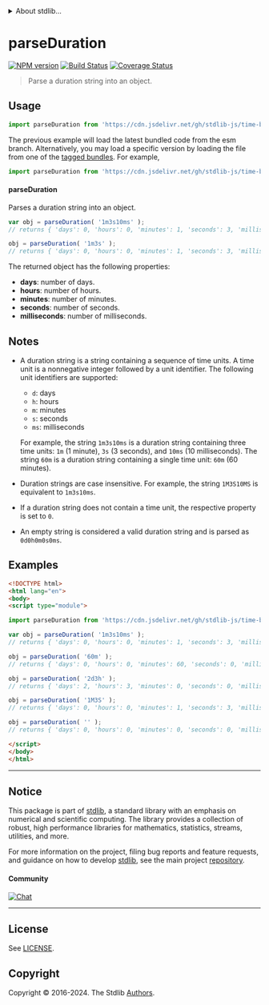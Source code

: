 <!--

@license Apache-2.0

Copyright (c) 2022 The Stdlib Authors.

Licensed under the Apache License, Version 2.0 (the "License");
you may not use this file except in compliance with the License.
You may obtain a copy of the License at

   http://www.apache.org/licenses/LICENSE-2.0

Unless required by applicable law or agreed to in writing, software
distributed under the License is distributed on an "AS IS" BASIS,
WITHOUT WARRANTIES OR CONDITIONS OF ANY KIND, either express or implied.
See the License for the specific language governing permissions and
limitations under the License.

-->


<details>
  <summary>
    About stdlib...
  </summary>
  <p>We believe in a future in which the web is a preferred environment for numerical computation. To help realize this future, we've built stdlib. stdlib is a standard library, with an emphasis on numerical and scientific computation, written in JavaScript (and C) for execution in browsers and in Node.js.</p>
  <p>The library is fully decomposable, being architected in such a way that you can swap out and mix and match APIs and functionality to cater to your exact preferences and use cases.</p>
  <p>When you use stdlib, you can be absolutely certain that you are using the most thorough, rigorous, well-written, studied, documented, tested, measured, and high-quality code out there.</p>
  <p>To join us in bringing numerical computing to the web, get started by checking us out on <a href="https://github.com/stdlib-js/stdlib">GitHub</a>, and please consider <a href="https://opencollective.com/stdlib">financially supporting stdlib</a>. We greatly appreciate your continued support!</p>
</details>

# parseDuration

[![NPM version][npm-image]][npm-url] [![Build Status][test-image]][test-url] [![Coverage Status][coverage-image]][coverage-url] <!-- [![dependencies][dependencies-image]][dependencies-url] -->

> Parse a duration string into an object.



<section class="usage">

## Usage

```javascript
import parseDuration from 'https://cdn.jsdelivr.net/gh/stdlib-js/time-base-parse-duration@esm/index.mjs';
```
The previous example will load the latest bundled code from the esm branch. Alternatively, you may load a specific version by loading the file from one of the [tagged bundles](https://github.com/stdlib-js/time-base-parse-duration/tags). For example,

```javascript
import parseDuration from 'https://cdn.jsdelivr.net/gh/stdlib-js/time-base-parse-duration@v0.2.0-esm/index.mjs';
```

#### parseDuration

Parses a duration string into an object.

```javascript
var obj = parseDuration( '1m3s10ms' );
// returns { 'days': 0, 'hours': 0, 'minutes': 1, 'seconds': 3, 'milliseconds': 10 }

obj = parseDuration( '1m3s' );
// returns { 'days': 0, 'hours': 0, 'minutes': 1, 'seconds': 3, 'milliseconds': 0 }
```

The returned object has the following properties:

-   **days**: number of days.
-   **hours**: number of hours.
-   **minutes**: number of minutes.
-   **seconds**: number of seconds.
-   **milliseconds**: number of milliseconds.

</section>

<!-- /.usage -->

<!-- Package notes. Make sure to keep an empty line after the `section` element and another before the `/section` close. -->

<section class="notes">

## Notes

-   A duration string is a string containing a sequence of time units. A time unit is a nonnegative integer followed by a unit identifier. The following unit identifiers are supported:

    -   `d`: days
    -   `h`: hours
    -   `m`: minutes
    -   `s`: seconds
    -   `ms`: milliseconds

    For example, the string `1m3s10ms` is a duration string containing three time units: `1m` (1 minute), `3s` (3 seconds), and `10ms` (10 milliseconds). The string `60m` is a duration string containing a single time unit: `60m` (60 minutes).

-   Duration strings are case insensitive. For example, the string `1M3S10MS` is equivalent to `1m3s10ms`.

-   If a duration string does not contain a time unit, the respective property is set to `0`.

-   An empty string is considered a valid duration string and is parsed as `0d0h0m0s0ms`.

</section>

<!-- /.notes -->

<section class="examples">

## Examples

<!-- eslint no-undef: "error" -->

```html
<!DOCTYPE html>
<html lang="en">
<body>
<script type="module">

import parseDuration from 'https://cdn.jsdelivr.net/gh/stdlib-js/time-base-parse-duration@esm/index.mjs';

var obj = parseDuration( '1m3s10ms' );
// returns { 'days': 0, 'hours': 0, 'minutes': 1, 'seconds': 3, 'milliseconds': 10 }

obj = parseDuration( '60m' );
// returns { 'days': 0, 'hours': 0, 'minutes': 60, 'seconds': 0, 'milliseconds': 0 }

obj = parseDuration( '2d3h' );
// returns { 'days': 2, 'hours': 3, 'minutes': 0, 'seconds': 0, 'milliseconds': 0 }

obj = parseDuration( '1M3S' );
// returns { 'days': 0, 'hours': 0, 'minutes': 1, 'seconds': 3, 'milliseconds': 0 }

obj = parseDuration( '' );
// returns { 'days': 0, 'hours': 0, 'minutes': 0, 'seconds': 0, 'milliseconds': 0 }

</script>
</body>
</html>
```

</section>

<!-- /.examples -->

<!-- Section for related `stdlib` packages. Do not manually edit this section, as it is automatically populated. -->

<section class="related">

</section>

<!-- /.related -->

<!-- Section for all links. Make sure to keep an empty line after the `section` element and another before the `/section` close. -->


<section class="main-repo" >

* * *

## Notice

This package is part of [stdlib][stdlib], a standard library with an emphasis on numerical and scientific computing. The library provides a collection of robust, high performance libraries for mathematics, statistics, streams, utilities, and more.

For more information on the project, filing bug reports and feature requests, and guidance on how to develop [stdlib][stdlib], see the main project [repository][stdlib].

#### Community

[![Chat][chat-image]][chat-url]

---

## License

See [LICENSE][stdlib-license].


## Copyright

Copyright &copy; 2016-2024. The Stdlib [Authors][stdlib-authors].

</section>

<!-- /.stdlib -->

<!-- Section for all links. Make sure to keep an empty line after the `section` element and another before the `/section` close. -->

<section class="links">

[npm-image]: http://img.shields.io/npm/v/@stdlib/time-base-parse-duration.svg
[npm-url]: https://npmjs.org/package/@stdlib/time-base-parse-duration

[test-image]: https://github.com/stdlib-js/time-base-parse-duration/actions/workflows/test.yml/badge.svg?branch=v0.2.0
[test-url]: https://github.com/stdlib-js/time-base-parse-duration/actions/workflows/test.yml?query=branch:v0.2.0

[coverage-image]: https://img.shields.io/codecov/c/github/stdlib-js/time-base-parse-duration/main.svg
[coverage-url]: https://codecov.io/github/stdlib-js/time-base-parse-duration?branch=main

<!--

[dependencies-image]: https://img.shields.io/david/stdlib-js/time-base-parse-duration.svg
[dependencies-url]: https://david-dm.org/stdlib-js/time-base-parse-duration/main

-->

[chat-image]: https://img.shields.io/gitter/room/stdlib-js/stdlib.svg
[chat-url]: https://app.gitter.im/#/room/#stdlib-js_stdlib:gitter.im

[stdlib]: https://github.com/stdlib-js/stdlib

[stdlib-authors]: https://github.com/stdlib-js/stdlib/graphs/contributors

[umd]: https://github.com/umdjs/umd
[es-module]: https://developer.mozilla.org/en-US/docs/Web/JavaScript/Guide/Modules

[deno-url]: https://github.com/stdlib-js/time-base-parse-duration/tree/deno
[deno-readme]: https://github.com/stdlib-js/time-base-parse-duration/blob/deno/README.md
[umd-url]: https://github.com/stdlib-js/time-base-parse-duration/tree/umd
[umd-readme]: https://github.com/stdlib-js/time-base-parse-duration/blob/umd/README.md
[esm-url]: https://github.com/stdlib-js/time-base-parse-duration/tree/esm
[esm-readme]: https://github.com/stdlib-js/time-base-parse-duration/blob/esm/README.md
[branches-url]: https://github.com/stdlib-js/time-base-parse-duration/blob/main/branches.md

[stdlib-license]: https://raw.githubusercontent.com/stdlib-js/time-base-parse-duration/main/LICENSE

</section>

<!-- /.links -->
